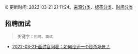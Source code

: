 :alarm_clock: 更新时间: 2022-03-21 21:11:24。[来源分类](../README.md)、[标签分类](../TAGS.md)、[时间分类](../TIMELINE.md)

## 招聘面试


> 关键字：`招聘`、`面试`



- [2022-03-21-面试官问我：如何设计一个秒杀场景？](https://toutiao.io/k/500rxou) 